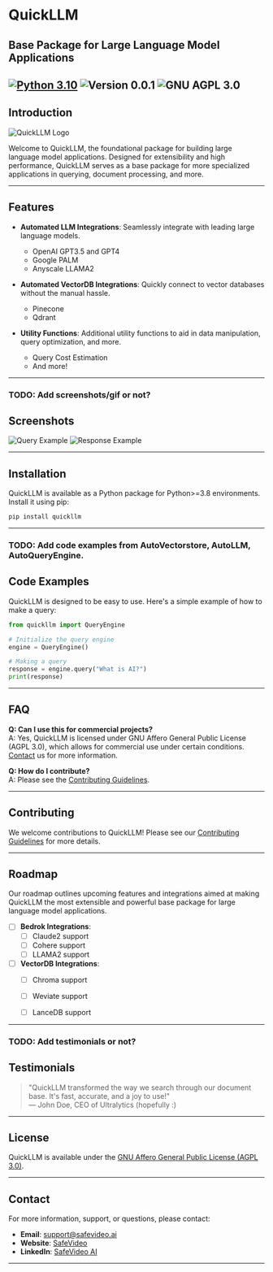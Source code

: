 
# QuickLLM

## Base Package for Large Language Model Applications

[![Python 3.10](https://img.shields.io/badge/python-3.10-blue.svg)](https://www.python.org/downloads/release/python-3100/)
![Version 0.0.1](https://img.shields.io/badge/version-0.0.1-blue)
![GNU AGPL 3.0](https://img.shields.io/badge/license-AGPL_3.0-green)
---

## Introduction

![QuickLLM Logo](logo.png)

Welcome to QuickLLM, the foundational package for building large language model applications. Designed for extensibility and high performance, QuickLLM serves as a base package for more specialized applications in querying, document processing, and more.

---

## Features

- **Automated LLM Integrations**: Seamlessly integrate with leading large language models.
    - OpenAI GPT3.5 and GPT4
    - Google PALM
    - Anyscale LLAMA2

- **Automated VectorDB Integrations**: Quickly connect to vector databases without the manual hassle.
    - Pinecone
    - Qdrant

- **Utility Functions**: Additional utility functions to aid in data manipulation, query optimization, and more.
    - Query Cost Estimation
    - And more!

---

### TODO: Add screenshots/gif or not?
## Screenshots

![Query Example](query_example.png)
![Response Example](response_example.png)

---

## Installation

QuickLLM is available as a Python package for Python>=3.8 environments. Install it using pip:

```bash
pip install quickllm
```
---

### TODO: Add code examples from AutoVectorstore, AutoLLM, AutoQueryEngine.
## Code Examples

QuickLLM is designed to be easy to use. Here's a simple example of how to make a query:

```python
from quickllm import QueryEngine

# Initialize the query engine
engine = QueryEngine()

# Making a query
response = engine.query("What is AI?")
print(response)
```

---

## FAQ

**Q: Can I use this for commercial projects?**  
A: Yes, QuickLLM is licensed under GNU Affero General Public License (AGPL 3.0), which allows for commercial use under certain conditions. [Contact](#contact) us for more information.


**Q: How do I contribute?**  
A: Please see the [Contributing Guidelines](LINK_TO_CONTRIBUTING_GUIDELINES).

---

## Contributing

We welcome contributions to QuickLLM! Please see our [Contributing Guidelines](LINK_TO_CONTRIBUTING_GUIDELINES) for more details.

---

## Roadmap

Our roadmap outlines upcoming features and integrations aimed at making QuickLLM the most extensible and powerful base package for large language model applications.

- [ ] **Bedrok Integrations**:
    - [ ] Claude2 support
    - [ ] Cohere support
    - [ ] LLAMA2 support

- [ ] **VectorDB Integrations**:
    - [ ] Chroma support
    - [ ] Weviate support
    - [ ] LanceDB support


---
### TODO: Add testimonials or not?
## Testimonials

> "QuickLLM transformed the way we search through our document base. It's fast, accurate, and a joy to use!"  
> — John Doe, CEO of Ultralytics (hopefully :)

---

## License

QuickLLM is available under the [GNU Affero General Public License (AGPL 3.0)](LICENSE.txt).

---

## Contact

For more information, support, or questions, please contact:

- **Email**: [support@safevideo.ai](mailto:support@quickllm.com)
- **Website**: [SafeVideo](https://safevideo.ai/)
- **LinkedIn**: [SafeVideo AI](https://www.linkedin.com/company/safevideo/)
---
